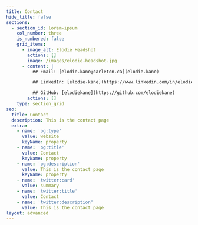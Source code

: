 ```yaml
---
title: Contact
hide_title: false
sections:
  - section_id: lorem-ipsum
    col_number: three
    is_numbered: false
    grid_items:
      - image_alt: Elodie Headshot
        actions: []
        image: /images/elodie-headshot.jpg
      - content: |
          ## Email: [elodie.kane@carleton.ca](elodie.kane)

          ## LinkedIn: [elodie-kane](https://www.linkedin.com/in/elodie-kane/)

          ## GitHub: [elodiekane](https://github.com/elodiekane)
        actions: []
    type: section_grid
seo:
  title: Contact
  description: This is the contact page
  extra:
    - name: 'og:type'
      value: website
      keyName: property
    - name: 'og:title'
      value: Contact
      keyName: property
    - name: 'og:description'
      value: This is the contact page
      keyName: property
    - name: 'twitter:card'
      value: summary
    - name: 'twitter:title'
      value: Contact
    - name: 'twitter:description'
      value: This is the contact page
layout: advanced
---
```

